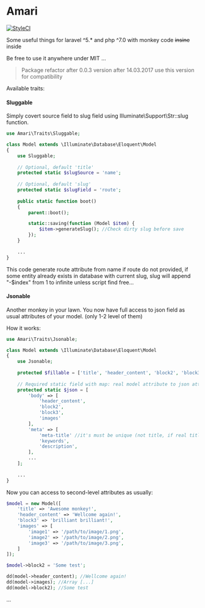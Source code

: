 # Amari

[![StyleCI](https://styleci.io/repos/51994616/shield?branch=master)](https://styleci.io/repos/51994616)

Some useful things for laravel ^5.* and php ^7.0 with monkey code  ~~insine~~ inside

Be free to use it anywhere under MIT ...


> Package refactor after 0.0.3 version after 14.03.2017 use this version for compatibility



Available traits:

#### Sluggable

Simply covert source field to slug field using Illuminate\Support\Str::slug function.

```php
use Amari\Traits\Sluggable;

class Model extends \Illuminate\Database\Eloquent\Model
{
    use Sluggable;
    
    // Optional, default 'title'
    protected static $slugSource = 'name';
    
    // Optional, default 'slug'
    protected static $slugField = 'route';
    
    public static function boot()
    {
        parent::boot();

        static::saving(function (Model $item) {
            $item->generateSlug(); //Check dirty slug before save
        });
    }
    
    ...
}
```
This code generate route attribute from name if route do not provided, if some entity already exists in database with current slug, slug will append "-$index" from 1 to infinite unless script find free...



#### Jsonable

Another monkey in your lawn. You now have full access to json field as usual attributes of your model. (only 1-2 level of them)

How it works:
```php
use Amari\Traits\Jsonable;

class Model extends \Illuminate\Database\Eloquent\Model
{
    use Jsonable;
    
    protected $fillable = ['title', 'header_content', 'block2', 'block3', 'images', 'meta-title', 'keywords', 'description']
    
    // Required static field with map: real model attribute to json attributes, that will be save in real
    protected static $json = [
        'body' => [
            'header_content',
            'block2',
            'block3',
            'images'
        ],
        'meta' => [
            'meta-title' //it's must be unique (not title, if real title exists) to other or it have more priority agains real fields
            'keywords',
            'description',
        ],
        ...
    ];
    
    ...
}
```

Now you can access to second-level attributes as usually:
```php
$model = new Model([
    'title' => 'Awesome monkey!', 
    'header_content' => 'Wellcome again!', 
    'block3' => 'brilliant brilliant!', 
    'images' => [
        'image1' => '/path/to/image/1.png',
        'image2' => '/path/to/image/2.png',
        'image3' => '/path/to/image/3.png',
    ]
]);

$model->block2 = 'Some test';

dd(model->header_content); //Wellcome again!
dd(model->images); //Array [...]
dd(model->block2); //Some test

```

...
